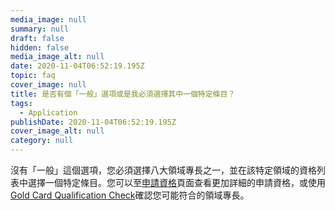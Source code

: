```yaml
---
media_image: null
summary: null
draft: false
hidden: false
media_image_alt: null
date: 2020-11-04T06:52:19.195Z
topic: faq
cover_image: null
title: 是否有個「一般」選項或是我必須選擇其中一個特定條目？
tags:
  - Application
publishDate: 2020-11-04T06:52:19.195Z
cover_image_alt: null
category: null
---
```

沒有「一般」這個選項，您必須選擇八大領域專長之一，並在該特定領域的資格列表中選擇一個特定條目。您可以至[申請資格](https://goldcard.nat.gov.tw/zh/qualification/)頁面查看更加詳細的申請資格，或使用[Gold Card Qualification Check](https://visafinder.tw/gold-card-qualification/)確認您可能符合的領域專長。